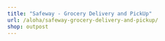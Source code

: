 ```yaml
---
title: "Safeway - Grocery Delivery and PickUp"
url: /aloha/safeway-grocery-delivery-and-pickup/
shop: outpost
---
```

